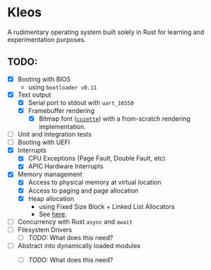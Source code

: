 # Kleos

A rudimentary operating system built solely in Rust for 
learning and experimentation purposes.

## TODO:

- [x] Booting with BIOS
  + using `bootloader v0.11`
- [x] Text output
  + [x] Serial port to stdout with `uart_16550`
  + [x] Framebuffer rendering
    * [x] Bitmap font ([`cozette`](https://github.com/slavfox/Cozette))
          with a from-scratch rendering implementation.
- [ ] Unit and Integration tests
- [ ] Booting with UEFI
- [x] Interrupts
  - [x] CPU Exceptions (Page Fault, Double Fault, etc)
  - [x] APIC Hardware Interrupts
- [x] Memory management
  - [x] Access to physical memory at virtual location
  - [x] Access to paging and page allocation
  - [x] Heap allocation
    + using Fixed Size Block + Linked List Allocators
    + See [here](https://os.phil-opp.com/allocator-designs/#fixed-size-block-allocator).
- [ ] Concurrency with Rust `async` and `await`
- [ ] Filesystem Drivers
  - [ ] *TODO:* What does this need?
- [ ] Abstract into dynamically loaded modules
  - [ ] *TODO:* What does this need?

